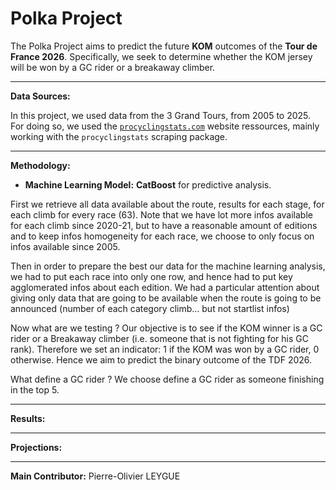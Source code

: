 # Polka Project

The Polka Project aims to predict the future **KOM** outcomes of the **Tour de France 2026**. Specifically, we seek to determine whether the KOM jersey will be won by a GC rider or a breakaway climber.

---

**Data Sources:**

In this project, we used data from the 3 Grand Tours, from 2005 to 2025. For doing so, we used the [`procyclingstats.com`](https://www.procyclingstats.com)  website ressources, mainly working with the `procyclingstats` scraping package.

---

**Methodology:**
- **Machine Learning Model:** **CatBoost** for predictive analysis.

First we retrieve all data available about the route, results for each stage, for each climb for every race (63). 
Note that we have lot more infos available for each climb since 2020-21, but to have a reasonable amount of editions and to keep infos homogeneity for each race, we choose to only focus on infos available since 2005. 

Then in order to prepare the best our data for the machine learning analysis, we had to put each race into only one row, and hence had to put key agglomerated infos about each edition. We had a particular attention about giving only data that are going to be available when the route is going to be announced (number of each category climb... but not startlist infos)

Now what are we testing ? 
Our objective is to see if the KOM winner is a GC rider or a Breakaway climber (i.e. someone that is not fighting for his GC rank).
Therefore we set an indicator: 1 if the KOM was won by a GC rider, 0 otherwise.
Hence we aim to predict the binary outcome of the TDF 2026. 

What define a GC rider ? We choose define a GC rider as someone finishing in the top 5. 

---

**Results:**

--- 
**Projections:**

--- 
**Main Contributor:**
Pierre-Olivier LEYGUE